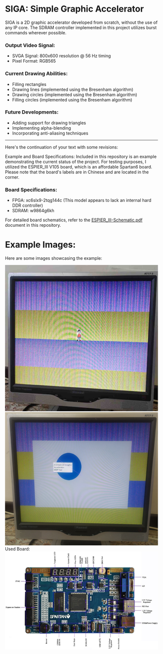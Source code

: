 # SIGA: Simple Graphic Accelerator

SIGA is a 2D graphic accelerator developed from scratch, without the use of any IP core. The SDRAM controller implemented in this project utilizes burst commands wherever possible.

### Output Video Signal:

- SVGA Signal: 800x600 resolution @ 56 Hz timing
- Pixel Format: RGB565

### Current Drawing Abilities:
- Filling rectangles
- Drawing lines (implemented using the Bresenham algorithm)
- Drawing circles (implemented using the Bresenham algorithm)
- Filling circles (implemented using the Bresenham algorithm)

### Future Developments:

- Adding support for drawing triangles
- Implementing alpha-blending
- Incorporating anti-aliasing techniques


---

Here's the continuation of your text with some revisions:

Example and Board Specifications:
Included in this repository is an example demonstrating the current status of the project. For testing purposes, I utilized the ESPIER_III V105 board, which is an affordable Spartan6 board. Please note that the board's labels are in Chinese and are located in the corner.

### Board Specifications:
- FPGA: xc6slx9-2tqg144c (This model appears to lack an internal hard DDR controller)
- SDRAM: w9864g6kh

For detailed board schematics, refer to the [ESPIER_III-Schematic.pdf](document/Espier_III-Schematic.pdf) document in this repository.

# Example Images:
Here are some images showcasing the example:

![img1](document/1658323557929.jpg)
![img2](document/1658323557936.jpg)
Used Board:
![img2](document/xilinx-fpga-zr-tech-designed-by-wxeda.jpg)
